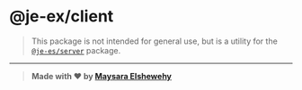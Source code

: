 # @je-ex/client

> This package is not intended for general use, but is a utility for the [`@je-es/server`]() package.

---

> **Made with ❤ by [Maysara Elshewehy](https://github.com/Maysara-Elshewehy)**